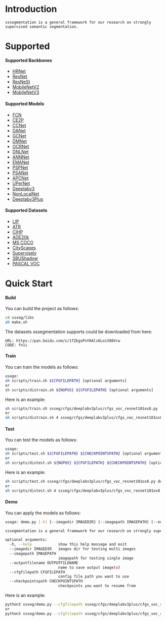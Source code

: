 # Introduction
```
sssegmentation is a general framework for our research on strongly supervised semantic segmentation.
```


# Supported
#### Supported Backbones
- [HRNet](https://arxiv.org/pdf/1908.07919.pdf)
- [ResNet](https://arxiv.org/pdf/1512.03385.pdf)
- [ResNeSt](https://arxiv.org/pdf/2004.08955.pdf)
- [MobileNetV2](https://arxiv.org/pdf/1801.04381.pdf)
- [MobileNetV3](https://arxiv.org/pdf/1905.02244.pdf)
#### Supported Models
- [FCN](https://arxiv.org/pdf/1411.4038.pdf)
- [CE2P](https://arxiv.org/pdf/1809.05996.pdf)
- [CCNet](https://arxiv.org/pdf/1811.11721.pdf)
- [DANet](https://arxiv.org/pdf/1809.02983.pdf)
- [GCNet](https://arxiv.org/pdf/1904.11492.pdf)
- [DMNet](https://openaccess.thecvf.com/content_ICCV_2019/papers/He_Dynamic_Multi-Scale_Filters_for_Semantic_Segmentation_ICCV_2019_paper.pdf)
- [OCRNet](https://arxiv.org/pdf/1909.11065.pdf)
- [DNLNet](https://arxiv.org/pdf/2006.06668.pdf)
- [ANNNet](https://arxiv.org/pdf/1908.07678.pdf)
- [EMANet](https://arxiv.org/pdf/1907.13426.pdf)
- [PSPNet](https://arxiv.org/pdf/1612.01105.pdf)
- [PSANet](https://openaccess.thecvf.com/content_ECCV_2018/papers/Hengshuang_Zhao_PSANet_Point-wise_Spatial_ECCV_2018_paper.pdf)
- [APCNet](https://openaccess.thecvf.com/content_CVPR_2019/papers/He_Adaptive_Pyramid_Context_Network_for_Semantic_Segmentation_CVPR_2019_paper.pdf)
- [UPerNet](https://arxiv.org/pdf/1807.10221.pdf)
- [Deeplabv3](https://arxiv.org/pdf/1706.05587.pdf)
- [NonLocalNet](https://arxiv.org/pdf/1711.07971.pdf)
- [Deeplabv3Plus](https://arxiv.org/pdf/1802.02611.pdf)
#### Supported Datasets
- [LIP](http://sysu-hcp.net/lip/)
- [ATR](http://sysu-hcp.net/lip/overview.php)
- [CIHP](http://sysu-hcp.net/lip/overview.php)
- [ADE20k](https://groups.csail.mit.edu/vision/datasets/ADE20K/)
- [MS COCO](https://cocodataset.org/#home)
- [CityScapes](https://www.cityscapes-dataset.com/)
- [Supervisely](https://supervise.ly/explore/projects/supervisely-person-dataset-23304/datasets)
- [SBUShadow](https://www3.cs.stonybrook.edu/~cvl/projects/shadow_noisy_label/index.html)
- [PASCAL VOC](http://host.robots.ox.ac.uk/pascal/VOC/)


# Quick Start
#### Build
You can build the project as follows:
```sh
cd ssseg/libs
sh make.sh
```
The datasets sssegmentation supports could be downloaded from here:
```
URL: https://pan.baidu.com/s/1TZbgxPnY0Als6LoiV80Xrw 
CODE: fn1i 
```
#### Train
You can train the models as follows:
```sh
usage:
sh scripts/train.sh ${CFGFILEPATH} [optional arguments]
or
sh scripts/distrain.sh ${NGPUS} ${CFGFILEPATH} [optional arguments]
```
Here is an example:
```sh
sh scripts/train.sh ssseg/cfgs/deeplabv3plus/cfgs_voc_resnet101os8.py
or
sh scripts/distrain.sh 4 ssseg/cfgs/deeplabv3plus/cfgs_voc_resnet101os8.py
```
#### Test
You can test the models as follows:
```sh
usage:
sh scripts/test.sh ${CFGFILEPATH} ${CHECKPOINTSPATH} [optional arguments]
or
sh scripts/distest.sh ${NGPUS} ${CFGFILEPATH} ${CHECKPOINTSPATH} [optional arguments]
```
Here is an example:
```sh
sh scripts/test.sh ssseg/cfgs/deeplabv3plus/cfgs_voc_resnet101os8.py deeplabv3plus_resnet101os8_voc_train/epoch_60.pth
or
sh scripts/distest.sh 4 ssseg/cfgs/deeplabv3plus/cfgs_voc_resnet101os8.py deeplabv3plus_resnet101os8_voc_train/epoch_60.pth
```
#### Demo
You can apply the models as follows:
```sh
usage: demo.py [-h] [--imagedir IMAGEDIR] [--imagepath IMAGEPATH] [--outputfilename OUTPUTFILENAME] --cfgfilepath CFGFILEPATH --checkpointspath CHECKPOINTSPATH

sssegmentation is a general framework for our research on strongly supervised semantic segmentation

optional arguments:
  -h, --help            show this help message and exit
  --imagedir IMAGEDIR   images dir for testing multi images
  --imagepath IMAGEPATH
                        imagepath for testing single image
  --outputfilename OUTPUTFILENAME
                        name to save output image(s)
  --cfgfilepath CFGFILEPATH
                        config file path you want to use
  --checkpointspath CHECKPOINTSPATH
                        checkpoints you want to resume from
```
Here is an example:
```sh
python3 ssseg/demo.py --cfgfilepath ssseg/cfgs/deeplabv3plus/cfgs_voc_resnet101os8.py --checkpointspath deeplabv3plus_resnet101os8_voc_train/epoch_60.pth --imagepath testedimage.jpg
or
python3 ssseg/demo.py --cfgfilepath ssseg/cfgs/deeplabv3plus/cfgs_voc_resnet101os8.py --checkpointspath deeplabv3plus_resnet101os8_voc_train/epoch_60.pth --imagedir ./images
```